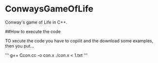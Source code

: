 # ConwaysGameOfLife
Conway's game of Life in C++.

##How to execute the code

TO xecute the code you have to copilit and the download some examples, then you put...

'''
g++ Ccon.cc -o con.x
./con.x < 1.txt
'''
